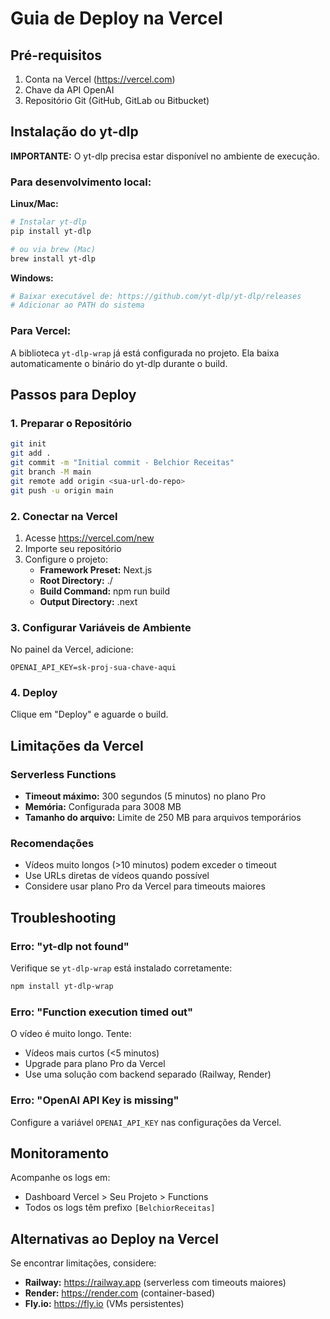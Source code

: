 # Guia de Deploy na Vercel

## Pré-requisitos

1. Conta na Vercel (https://vercel.com)
2. Chave da API OpenAI
3. Repositório Git (GitHub, GitLab ou Bitbucket)

## Instalação do yt-dlp

**IMPORTANTE:** O yt-dlp precisa estar disponível no ambiente de execução.

### Para desenvolvimento local:

**Linux/Mac:**
```bash
# Instalar yt-dlp
pip install yt-dlp

# ou via brew (Mac)
brew install yt-dlp
```

**Windows:**
```bash
# Baixar executável de: https://github.com/yt-dlp/yt-dlp/releases
# Adicionar ao PATH do sistema
```

### Para Vercel:

A biblioteca `yt-dlp-wrap` já está configurada no projeto. Ela baixa automaticamente o binário do yt-dlp durante o build.

## Passos para Deploy

### 1. Preparar o Repositório

```bash
git init
git add .
git commit -m "Initial commit - Belchior Receitas"
git branch -M main
git remote add origin <sua-url-do-repo>
git push -u origin main
```

### 2. Conectar na Vercel

1. Acesse https://vercel.com/new
2. Importe seu repositório
3. Configure o projeto:
   - **Framework Preset:** Next.js
   - **Root Directory:** ./
   - **Build Command:** npm run build
   - **Output Directory:** .next

### 3. Configurar Variáveis de Ambiente

No painel da Vercel, adicione:

```
OPENAI_API_KEY=sk-proj-sua-chave-aqui
```

### 4. Deploy

Clique em "Deploy" e aguarde o build.

## Limitações da Vercel

### Serverless Functions

- **Timeout máximo:** 300 segundos (5 minutos) no plano Pro
- **Memória:** Configurada para 3008 MB
- **Tamanho do arquivo:** Limite de 250 MB para arquivos temporários

### Recomendações

- Vídeos muito longos (>10 minutos) podem exceder o timeout
- Use URLs diretas de vídeos quando possível
- Considere usar plano Pro da Vercel para timeouts maiores

## Troubleshooting

### Erro: "yt-dlp not found"

Verifique se `yt-dlp-wrap` está instalado corretamente:
```bash
npm install yt-dlp-wrap
```

### Erro: "Function execution timed out"

O vídeo é muito longo. Tente:
- Vídeos mais curtos (<5 minutos)
- Upgrade para plano Pro da Vercel
- Use uma solução com backend separado (Railway, Render)

### Erro: "OpenAI API Key is missing"

Configure a variável `OPENAI_API_KEY` nas configurações da Vercel.

## Monitoramento

Acompanhe os logs em:
- Dashboard Vercel > Seu Projeto > Functions
- Todos os logs têm prefixo `[BelchiorReceitas]`

## Alternativas ao Deploy na Vercel

Se encontrar limitações, considere:
- **Railway:** https://railway.app (serverless com timeouts maiores)
- **Render:** https://render.com (container-based)
- **Fly.io:** https://fly.io (VMs persistentes)

